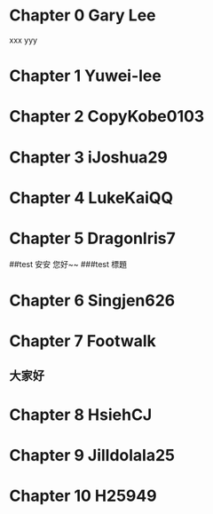 # Chapter 0 Gary Lee
xxx
yyy


# Chapter 1 Yuwei-lee


# Chapter 2 CopyKobe0103


# Chapter 3 iJoshua29


# Chapter 4 LukeKaiQQ


# Chapter 5 DragonIris7
##test 安安 您好~~
###test 標題


# Chapter 6 Singjen626


# Chapter 7 Footwalk
## 大家好

# Chapter 8 HsiehCJ


# Chapter 9 Jilldolala25


# Chapter 10 H25949